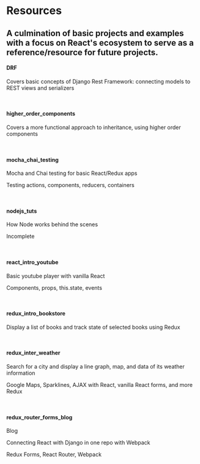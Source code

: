 # Resources

<h2>A culmination of basic projects and examples with a focus on React's ecosystem to serve as a reference/resource for future projects.
</h2>


<h4>DRF</h4>
<p>Covers basic concepts of Django Rest Framework: connecting models to REST views and serializers</p>

<br />

<h4>higher_order_components</h4>
<p>Covers a more functional approach to inheritance, using higher order components</p>

<br />

<h4>mocha_chai_testing</h4>
<p>Mocha and Chai testing for basic React/Redux apps</p>
<p>Testing actions, components, reducers, containers</p>

<br />

<h4>nodejs_tuts</h4>
<p>How Node works behind the scenes</p>
<p>Incomplete</p>

<br />

<h4>react_intro_youtube</h4>
<p>Basic youtube player with vanilla React</p>
<p>Components, props, this.state, events</p>

<br />

<h4>redux_intro_bookstore</h4>
<p>Display a list of books and track state of selected books using Redux</p>

<br />

<h4>redux_inter_weather</h4>
<p>Search for a city and display a line graph, map, and data of its weather information</p>
<p>Google Maps, Sparklines, AJAX with React, vanilla React forms, and more Redux</p>

<br />

<h4>redux_router_forms_blog</h4>
<p>Blog</p>
<p>Connecting React with Django in one repo with Webpack</p>
<p>Redux Forms, React Router, Webpack</p>

<br />
